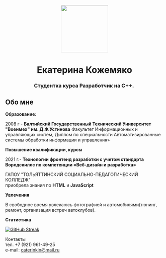 <div id="header" align="center">
  <img src="https://sun9-36.userapi.com/impg/dDFyWl23Y5Mbreegr2JZSWUtzyirskK1pbUmNg/-k8tpPshhmg.jpg?size=1796x2160&quality=95&sign=2edb12ac55cafdbe3f84a03cb7016f42&type=album" width="150"/>
</div>
<h1 align="center">Екатерина Кожемяко </a> 
<h3 align="center"> Студентка курса Разработчик на C++. </a>   

<img src="https://komarev.com/ghpvc/?username=your-github-Caterinkin&style=flat-square&color=blue" alt=""/>

## Обо мне 

**Образование:**

2008 г -  **Балтийский Государственный Технический Университет "Военмех" им. Д.Ф.Устинова**
Факультет Информационных и управляющих систем, Диплом по специальности Автоматизированные системы обработки информации и управления»

**Повышение квалификации, курсы**

2021 г.- **Технологии фронтенд разработки с учетом стандарта Ворлдскиллс по компетенции «Веб-дизайн и разработка»**  

ГАПОУ "ТОЛЬЯТТИНСКИЙ СОЦИАЛЬНО-ПЕДАГОГИЧЕСКИЙ КОЛЛЕДЖ"  
приобрела знания по **HTML** и **JavaScript**

**Увлечения**

В свободное время увлекаюсь фотографией и автомобилями(тюнинг, ремонт, организация встреч автоклубов).

**Cтатистика** 
 
[![GitHub Streak](https://github-readme-streak-stats.herokuapp.com?user=Caterinkin)](https://git.io/streak-stats)

Контакты  
 тел. +7 (921) 961-49-25   
e-mail: caterinkin@mail.ru
